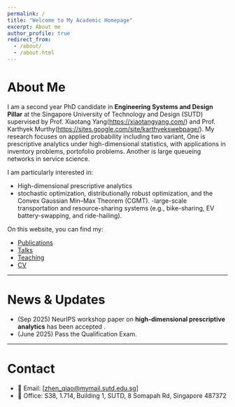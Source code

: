 ```yaml
---
permalink: /
title: "Welcome to My Academic Homepage"
excerpt: About me
author_profile: true
redirect_from: 
  - /about/
  - /about.html
---
```


# About Me

I am a second year PhD candidate in **Engineering Systems and Design Pillar** at the Singapore University of Technology and Design (SUTD) supervised by Prof. Xiaotang Yang(https://xiaotangyang.com/) and Prof. Karthyek Murthy(https://sites.google.com/site/karthyekswebpage/). My research focuses on applied probability including two variant, One is  prescriptive analytics under high-dimensional statistics, with applications in inventory problems, portofolio problems. Another is large queueing networks in service science. 

I am particularly interested in:
- High-dimensional prescriptive analytics 
- stochastic optimization, distributionally robust optimization, and the Convex Gaussian Min–Max Theorem (CGMT).
-large-scale transportation and resource-sharing systems (e.g., bike-sharing, EV battery-swapping, and ride-hailing).  

On this website, you can find my:
- [Publications](/publications/)  
- [Talks](/talks/)  
- [Teaching](/teaching/)  
- [CV](/cv/)  

---

# News & Updates

- (Sep 2025) NeurIPS workshop paper on **high-dimensional prescriptive analytics** has been accepted .  
- (June 2025) Pass the Qualification Exam.  

---

# Contact

- 📧 Email: [zhen_qiao@mymail.sutd.edu.sg]
- 🏫 Office: S38, 1.714, Building 1, SUTD, 8 Somapah Rd, Singapore 487372

